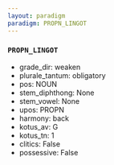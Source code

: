 ```yaml
---
layout: paradigm
paradigm: PROPN_LINGOT
---
```

### ` PROPN_LINGOT `


* grade_dir: weaken
* plurale_tantum: obligatory
* pos: NOUN
* stem_diphthong: None
* stem_vowel: None
* upos: PROPN
* harmony: back
* kotus_av: G
* kotus_tn: 1
* clitics: False
* possessive: False

